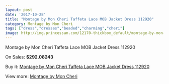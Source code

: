 ```yaml
---
layout: post
date: '2017-10-28'
title: "Montage by Mon Cheri Taffeta Lace MOB Jacket Dress 112920"
category: Montage by Mon Cheri
tags: ["dress","dresses","beaded","charming","cheri"]
image: http://img.princessan.com/12170-thickbox_default/montage-by-mon-cheri-taffeta-lace-mob-jacket-dress-112920.jpg
---
```

Montage by Mon Cheri Taffeta Lace MOB Jacket Dress 112920

On Sales: **$292.08243**
<a href="https://www.princessan.com/en/montage-by-mon-cheri/5748-montage-by-mon-cheri-taffeta-lace-mob-jacket-dress-112920.html"><amp-img layout="responsive" width="600" height="600" src="//img.princessan.com/12170-thickbox_default/montage-by-mon-cheri-taffeta-lace-mob-jacket-dress-112920.jpg" alt="Montage by Mon Cheri Taffeta Lace MOB Jacket Dress 112920 0" /></a>
<a href="https://www.princessan.com/en/montage-by-mon-cheri/5748-montage-by-mon-cheri-taffeta-lace-mob-jacket-dress-112920.html"><amp-img layout="responsive" width="600" height="600" src="//img.princessan.com/12171-thickbox_default/montage-by-mon-cheri-taffeta-lace-mob-jacket-dress-112920.jpg" alt="Montage by Mon Cheri Taffeta Lace MOB Jacket Dress 112920 1" /></a>

Buy it: [Montage by Mon Cheri Taffeta Lace MOB Jacket Dress 112920](https://www.princessan.com/en/montage-by-mon-cheri/5748-montage-by-mon-cheri-taffeta-lace-mob-jacket-dress-112920.html "Montage by Mon Cheri Taffeta Lace MOB Jacket Dress 112920")

View more: [Montage by Mon Cheri](https://www.princessan.com/en/45-montage-by-mon-cheri "Montage by Mon Cheri")